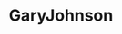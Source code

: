 ---
title: GaryJohnson
crosslinks:
- autotldr
- ModelUSGov
- spam
- politics
- guam
- EndFPTP
- titlegore
- EnoughTrumpSpam
- law
- datingoverthirty
---